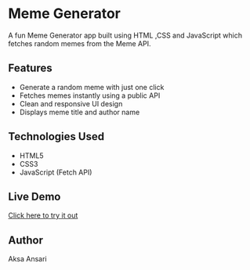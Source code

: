 # Meme Generator
A fun Meme Generator app built using HTML ,CSS and JavaScript which fetches random memes from the Meme API.

## Features
- Generate a random meme with just one click  
- Fetches memes instantly using a public API  
- Clean and responsive UI design  
- Displays meme title and author name

## Technologies Used
- HTML5
- CSS3
- JavaScript (Fetch API)

## Live Demo
[Click here to try it out](https://aksa-ansari.github.io/meme-generator/) 

## Author
 Aksa Ansari
